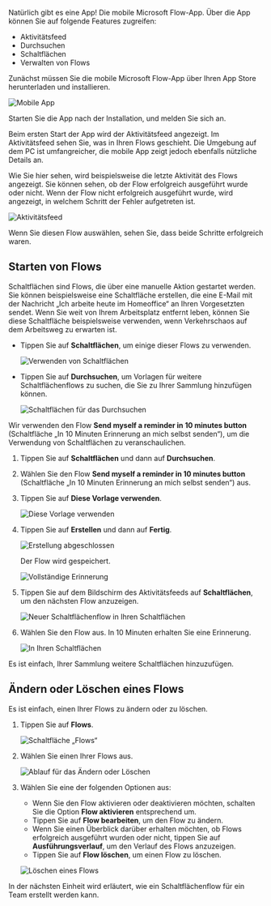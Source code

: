 Natürlich gibt es eine App! Die mobile Microsoft Flow-App. Über die App können Sie auf folgende Features zugreifen:

- Aktivitätsfeed
- Durchsuchen
- Schaltflächen
- Verwalten von Flows

Zunächst müssen Sie die mobile Microsoft Flow-App über Ihren App Store herunterladen und installieren.

![Mobile App](../media/open-mobile-app.png)

Starten Sie die App nach der Installation, und melden Sie sich an.

Beim ersten Start der App wird der Aktivitätsfeed angezeigt. Im Aktivitätsfeed sehen Sie, was in Ihren Flows geschieht. Die Umgebung auf dem PC ist umfangreicher, die mobile App zeigt jedoch ebenfalls nützliche Details an.

Wie Sie hier sehen, wird beispielsweise die letzte Aktivität des Flows angezeigt. Sie können sehen, ob der Flow erfolgreich ausgeführt wurde oder nicht. Wenn der Flow nicht erfolgreich ausgeführt wurde, wird angezeigt, in welchem Schritt der Fehler aufgetreten ist.

![Aktivitätsfeed](../media/see-all-activity.png)

Wenn Sie diesen Flow auswählen, sehen Sie, dass beide Schritte erfolgreich waren. 

## <a name="how-flows-are-started"></a>Starten von Flows
Schaltflächen sind Flows, die über eine manuelle Aktion gestartet werden. Sie können beispielsweise eine Schaltfläche erstellen, die eine E-Mail mit der Nachricht „Ich arbeite heute im Homeoffice“ an Ihren Vorgesetzten sendet. Wenn Sie weit von Ihrem Arbeitsplatz entfernt leben, können Sie diese Schaltfläche beispielsweise verwenden, wenn Verkehrschaos auf dem Arbeitsweg zu erwarten ist.

- Tippen Sie auf **Schaltflächen**, um einige dieser Flows zu verwenden.

    ![Verwenden von Schaltflächen](../media/activity-details.png)

- Tippen Sie auf **Durchsuchen**, um Vorlagen für weitere Schaltflächenflows zu suchen, die Sie zu Ihrer Sammlung hinzufügen können.

    ![Schaltflächen für das Durchsuchen](../media/click-browse-button.png)

Wir verwenden den Flow **Send myself a reminder in 10 minutes button** (Schaltfläche „In 10 Minuten Erinnerung an mich selbst senden“), um die Verwendung von Schaltflächen zu veranschaulichen.

1. Tippen Sie auf **Schaltflächen** und dann auf **Durchsuchen**.
2. Wählen Sie den Flow **Send myself a reminder in 10 minutes button** (Schaltfläche „In 10 Minuten Erinnerung an mich selbst senden“) aus.
3. Tippen Sie auf **Diese Vorlage verwenden**.

    ![Diese Vorlage verwenden](../media/use-this-template.png)

4. Tippen Sie auf **Erstellen** und dann auf **Fertig**.

    ![Erstellung abgeschlossen](../media/create-complete.png)

    Der Flow wird gespeichert.

    ![Vollständige Erinnerung](../media/complete-reminder.png)

5. Tippen Sie auf dem Bildschirm des Aktivitätsfeeds auf **Schaltflächen**, um den nächsten Flow anzuzeigen. 

    ![Neuer Schaltflächenflow in Ihren Schaltflächen](../media/button-send-reminder.png)

6. Wählen Sie den Flow aus. In 10 Minuten erhalten Sie eine Erinnerung.

    ![In Ihren Schaltflächen](../media/in-your-collection.png)

Es ist einfach, Ihrer Sammlung weitere Schaltflächen hinzuzufügen.

## <a name="modify-or-delete-a-flow"></a>Ändern oder Löschen eines Flows
Es ist einfach, einen Ihrer Flows zu ändern oder zu löschen.

1. Tippen Sie auf **Flows**.

    ![Schaltfläche „Flows“](../media/click-flows-button.png)

2. Wählen Sie einen Ihrer Flows aus.

    ![Ablauf für das Ändern oder Löschen](../media/send-a-reminder.png)

3. Wählen Sie eine der folgenden Optionen aus:

    * Wenn Sie den Flow aktivieren oder deaktivieren möchten, schalten Sie die Option **Flow aktivieren** entsprechend um.
    * Tippen Sie auf **Flow bearbeiten**, um den Flow zu ändern. 
    * Wenn Sie einen Überblick darüber erhalten möchten, ob Flows erfolgreich ausgeführt wurden oder nicht, tippen Sie auf **Ausführungsverlauf**, um den Verlauf des Flows anzuzeigen.
    * Tippen Sie auf **Flow löschen**, um einen Flow zu löschen.

    ![Löschen eines Flows](../media/disable-delete.png)

In der nächsten Einheit wird erläutert, wie ein Schaltflächenflow für ein Team erstellt werden kann.
